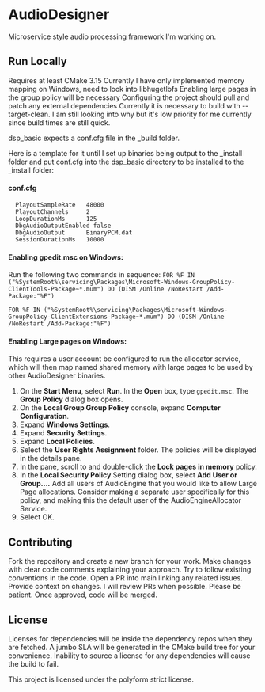 
# AudioDesigner  
Microservice style audio processing framework I'm working on.

## Run Locally  

Requires at least CMake 3.15 
Currently I have only implemented memory mapping on Windows, need to look into libhugetlbfs
Enabling large pages in the group policy will be necessary
Configuring the project should pull and patch any external dependencies
Currently it is necessary to build with --target-clean. I am still looking into why but it's low priority for me currently since build times are still quick.

dsp_basic expects a conf.cfg file in the _build folder. 

Here is a template for it until I set up binaries being output to the _install folder and put conf.cfg into the dsp_basic directory to be installed to the _install folder:

#### conf.cfg
~~~  
  PlayoutSampleRate   48000
  PlayoutChannels     2
  LoopDurationMs      125
  DbgAudioOutputEnabled false
  DbgAudioOutput      BinaryPCM.dat
  SessionDurationMs   10000
~~~  


#### Enabling gpedit.msc on Windows:

Run the following two commands in sequence:
`FOR %F IN ("%SystemRoot%\servicing\Packages\Microsoft-Windows-GroupPolicy-ClientTools-Package~*.mum") DO (DISM /Online /NoRestart /Add-Package:"%F")`

`FOR %F IN ("%SystemRoot%\servicing\Packages\Microsoft-Windows-GroupPolicy-ClientExtensions-Package~*.mum") DO (DISM /Online /NoRestart /Add-Package:"%F")`

#### Enabling Large pages on Windows:

This requires a user account be configured to run the allocator service, which will then map named shared memory with large pages to be used by other AudioDesigner binaries.

1. On the **Start Menu**, select **Run**. In the **Open** box, type `gpedit.msc`. The **Group Policy** dialog box opens.
2. On the **Local Group Group Policy** console, expand **Computer Configuration**.
3. Expand **Windows Settings**.
4. Expand **Security Settings**.
5. Expand **Local Policies**.
6. Select the **User Rights Assignment** folder. The policies will be displayed in the details pane.
7. In the pane, scroll to and double-click the **Lock pages in memory** policy.
8. In the **Local Security Policy** Setting dialog box, select **Add User or Group....** 
   Add all users of AudioEngine that you would like to allow Large Page allocations. Consider making a separate user specifically for this policy, and making this the default user of the AudioEngineAllocator Service.
9. Select OK.

## Contributing  

Fork the repository and create a new branch for your work.
Make changes with clear code comments explaining your approach. Try to follow existing conventions in the code.
Open a PR into main linking any related issues. Provide context on changes.
I will review PRs when possible. Please be patient. Once approved, code will be merged.

## License  

Licenses for dependencies will be inside the dependency repos when they are fetched. A jumbo SLA will be generated in the CMake build tree for your convenience. Inability to source a license for any dependencies will cause the build to fail.

This project is licensed under the polyform strict license.

